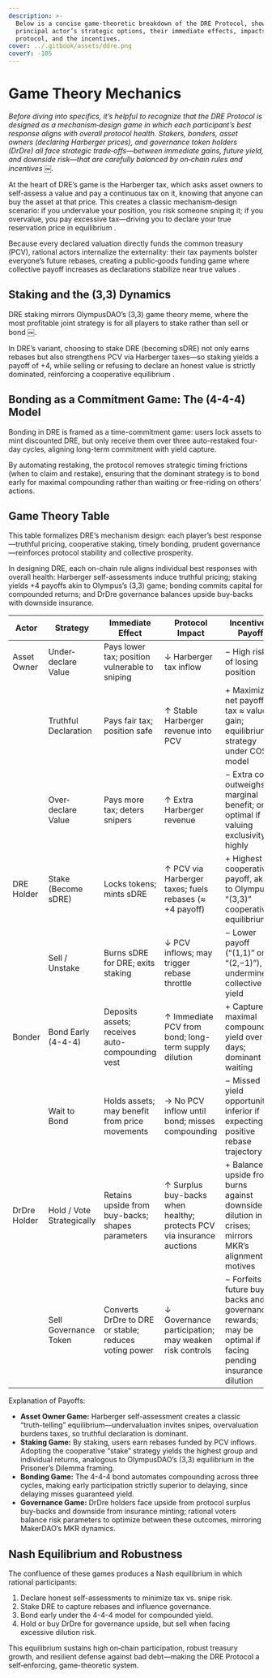 ```yaml
---
description: >-
  Below is a concise game‐theoretic breakdown of the DRE Protocol, showing each
  principal actor’s strategic options, their immediate effects, impacts on the
  protocol, and the incentives.
cover: ../.gitbook/assets/ddre.png
coverY: -105
---
```


# Game Theory Mechanics

_Before diving into specifics, it’s helpful to recognize that the DRE Protocol is designed as a mechanism‐design game in which each participant’s best response aligns with overall protocol health. Stakers, bonders, asset owners (declaring Harberger prices), and governance token holders (DrDre) all face strategic trade‐offs—between immediate gains, future yield, and downside risk—that are carefully balanced by on‐chain rules and incentives ￼._

At the heart of DRE’s game is the Harberger tax, which asks asset owners to self-assess a value and pay a continuous tax on it, knowing that anyone can buy the asset at that price. This creates a classic mechanism‐design scenario: if you undervalue your position, you risk someone sniping it; if you overvalue, you pay excessive tax—driving you to declare your true reservation price in equilibrium  .

Because every declared valuation directly funds the common treasury (PCV), rational actors internalize the externality: their tax payments bolster everyone’s future rebases, creating a public‐goods funding game where collective payoff increases as declarations stabilize near true values  .

## Staking and the (3,3) Dynamics

DRE staking mirrors OlympusDAO’s (3,3) game theory meme, where the most profitable joint strategy is for all players to stake rather than sell or bond ￼.&#x20;

In DRE’s variant, choosing to stake DRE (becoming sDRE) not only earns rebases but also strengthens PCV via Harberger taxes—so staking yields a payoff of +4, while selling or refusing to declare an honest value is strictly dominated, reinforcing a cooperative equilibrium .

## Bonding as a Commitment Game: The (4-4-4) Model

Bonding in DRE is framed as a time-commitment game: users lock assets to mint discounted DRE, but only receive them over three auto-restaked four-day cycles, aligning long-term commitment with yield capture.&#x20;

By automating restaking, the protocol removes strategic timing frictions (when to claim and restake), ensuring that the dominant strategy is to bond early for maximal compounding rather than waiting or free-riding on others’ actions.

## Game Theory Table

This table formalizes DRE’s mechanism design: each player’s best response—truthful pricing, cooperative staking, timely bonding, prudent governance—reinforces protocol stability and collective prosperity.

In designing DRE, each on-chain rule aligns individual best responses with overall health: Harberger self-assessments induce truthful pricing; staking yields +4 payoffs akin to Olympus’s (3,3) game; bonding commits capital for compounded returns; and DrDre governance balances upside buy-backs with downside insurance.

<table data-full-width="true"><thead><tr><th width="131.15625">Actor</th><th>Strategy</th><th>Immediate Effect</th><th>Protocol Impact</th><th>Incentive / Payoff</th></tr></thead><tbody><tr><td>Asset Owner</td><td>Under‐declare Value</td><td>Pays lower tax; position vulnerable to sniping</td><td>↓ Harberger tax inflow</td><td>− High risk of losing position  </td></tr><tr><td></td><td>Truthful Declaration</td><td>Pays fair tax; position safe</td><td>↑ Stable Harberger revenue into PCV</td><td>+ Maximizes net payoff: tax ≈ value gain; equilibrium strategy under COST model  </td></tr><tr><td></td><td>Over‐declare Value</td><td>Pays more tax; deters snipers</td><td>↑ Extra Harberger revenue</td><td>− Extra cost outweighs marginal benefit; only optimal if valuing exclusivity highly</td></tr><tr><td>DRE Holder</td><td>Stake (Become sDRE)</td><td>Locks tokens; mints sDRE</td><td>↑ PCV via Harberger taxes; fuels rebases (≈ +4 payoff)</td><td>+ Highest cooperative payoff, akin to Olympus’s “(3,3)” cooperative equilibrium  </td></tr><tr><td></td><td>Sell / Unstake</td><td>Burns sDRE for DRE; exits staking</td><td>↓ PCV inflows; may trigger rebase throttle</td><td>− Lower payoff (“(1,1)” or “(2,−1)”), undermines collective yield</td></tr><tr><td>Bonder</td><td>Bond Early (4-4-4)</td><td>Deposits assets; receives auto-compounding vest</td><td>↑ Immediate PCV from bond; long-term supply dilution</td><td>+ Captures maximal compounded yield over 12 days; dominant vs. waiting  </td></tr><tr><td></td><td>Wait to Bond</td><td>Holds assets; may benefit from price movements</td><td>→ No PCV inflow until bond; misses compounding</td><td>− Missed yield opportunity; inferior if expecting positive rebase trajectory</td></tr><tr><td>DrDre Holder</td><td>Hold / Vote Strategically</td><td>Retains upside from buy-backs; shapes parameters</td><td>↑ Surplus buy-backs when healthy; protects PCV via insurance auctions</td><td>+ Balances upside from burns against downside dilution in crises; mirrors MKR’s alignment motives  </td></tr><tr><td></td><td>Sell Governance Token</td><td>Converts DrDre to DRE or stable; reduces voting power</td><td>↓ Governance participation; may weaken risk controls</td><td>− Forfeits future buy-backs and governance rewards; may be optimal if facing pending insurance dilution</td></tr></tbody></table>

Explanation of Payoffs:

* **Asset Owner Game:** Harberger self-assessment creates a classic “truth-telling” equilibrium—undervaluation invites snipes, overvaluation burdens taxes, so truthful declaration is dominant.
* **Staking Game:** By staking, users earn rebases funded by PCV inflows. Adopting the cooperative “stake” strategy yields the highest group and individual returns, analogous to OlympusDAO’s (3,3) equilibrium in the Prisoner’s Dilemma framing.
* **Bonding Game:** The 4-4-4 bond automates compounding across three cycles, making early participation strictly superior to delaying, since delaying misses guaranteed yield.
* **Governance Game:** DrDre holders face upside from protocol surplus buy-backs and downside from insurance minting; rational voters balance risk parameters to optimize between these outcomes, mirroring MakerDAO’s MKR dynamics.

## Nash Equilibrium and Robustness

The confluence of these games produces a Nash equilibrium in which rational participants:

1. Declare honest self-assessments to minimize tax vs. snipe risk.
2. Stake DRE to capture rebases and influence governance.
3. Bond early under the 4-4-4 model for compounded yield.
4. Hold or buy DrDre for governance upside, but sell when facing excessive dilution risk.

This equilibrium sustains high on‐chain participation, robust treasury growth, and resilient defense against bad debt—making the DRE Protocol a self‐enforcing, game-theoretic system.
